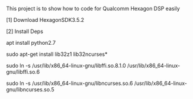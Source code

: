 This project is to show how to code for Qualcomm Hexagon DSP easily 

[1] Download HexagonSDK3.5.2

[2] Install Deps

apt install python2.7

sudo apt-get install lib32z1 lib32ncurses*

sudo ln -s /usr/lib/x86_64-linux-gnu/libffi.so.8.1.0 /usr/lib/x86_64-linux-gnu/libffi.so.6

sudo ln -s /usr/lib/x86_64-linux-gnu/libncurses.so.6 /usr/lib/x86_64-linux-gnu/libncurses.so.5

